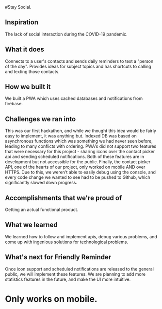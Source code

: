 #Stay Social.


## Inspiration
The lack of social interaction during the COVID-19 pandemic.
## What it does
Connects to a user's contacts and sends daily reminders to text a "person of the day".  Provides ideas for subject topics and has shortcuts to calling and texting those contacts.
## How we built it
We built a PWA which uses cached databases and notifications from firebase.
## Challenges we ran into
This was our first hackathon, and while we thought this idea would be fairly easy to implement, it was anything but.  Indexed DB was based on asynchronous functions which was something we had never seen before, leading to many conflicts with ordering.
PWA's did not support two features that were necessary for this project - sharing icons over the contact picker api and sending scheduled notifications.  Both of these features are in development but not accessible for the public.
Finally, the contact picker API, one of the hearts of our project, only worked on mobile AND over HTTPS.  Due to this, we weren't able to easily debug using the console, and every code change we wanted to see had to be pushed to Github, which significantly slowed down progress.
## Accomplishments that we're proud of
Getting an actual functional product.
## What we learned
We learned how to follow and implement apis, debug various problems, and come up with ingenious solutions for technological problems.
## What's next for Friendly Reminder
Once icon support and scheduled notifications are released to the general public, we will implement these features.  We are planning to add more statistics features in the future, and make the UI more intuitive.

# Only works on mobile.
